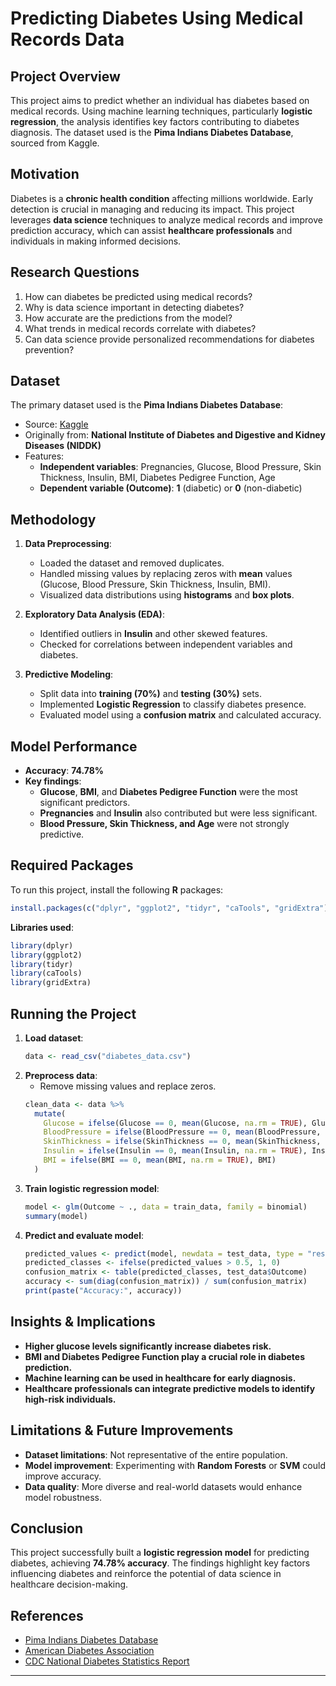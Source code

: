 
# Predicting Diabetes Using Medical Records Data

## Project Overview
This project aims to predict whether an individual has diabetes based on medical records. Using machine learning techniques, particularly **logistic regression**, the analysis identifies key factors contributing to diabetes diagnosis. The dataset used is the **Pima Indians Diabetes Database**, sourced from Kaggle.

## Motivation
Diabetes is a **chronic health condition** affecting millions worldwide. Early detection is crucial in managing and reducing its impact. This project leverages **data science** techniques to analyze medical records and improve prediction accuracy, which can assist **healthcare professionals** and individuals in making informed decisions.

## Research Questions
1. How can diabetes be predicted using medical records?
2. Why is data science important in detecting diabetes?
3. How accurate are the predictions from the model?
4. What trends in medical records correlate with diabetes?
5. Can data science provide personalized recommendations for diabetes prevention?

## Dataset
The primary dataset used is the **Pima Indians Diabetes Database**:
- Source: [Kaggle](https://www.kaggle.com/datasets/uciml/pima-indians-diabetes-database)
- Originally from: **National Institute of Diabetes and Digestive and Kidney Diseases (NIDDK)**
- Features:
  - **Independent variables**: Pregnancies, Glucose, Blood Pressure, Skin Thickness, Insulin, BMI, Diabetes Pedigree Function, Age
  - **Dependent variable (Outcome)**: **1** (diabetic) or **0** (non-diabetic)

## Methodology
1. **Data Preprocessing**:
   - Loaded the dataset and removed duplicates.
   - Handled missing values by replacing zeros with **mean** values (Glucose, Blood Pressure, Skin Thickness, Insulin, BMI).
   - Visualized data distributions using **histograms** and **box plots**.

2. **Exploratory Data Analysis (EDA)**:
   - Identified outliers in **Insulin** and other skewed features.
   - Checked for correlations between independent variables and diabetes.

3. **Predictive Modeling**:
   - Split data into **training (70%)** and **testing (30%)** sets.
   - Implemented **Logistic Regression** to classify diabetes presence.
   - Evaluated model using a **confusion matrix** and calculated accuracy.

## Model Performance
- **Accuracy**: **74.78%**
- **Key findings**:
  - **Glucose**, **BMI**, and **Diabetes Pedigree Function** were the most significant predictors.
  - **Pregnancies** and **Insulin** also contributed but were less significant.
  - **Blood Pressure, Skin Thickness, and Age** were not strongly predictive.

## Required Packages
To run this project, install the following **R** packages:
```r
install.packages(c("dplyr", "ggplot2", "tidyr", "caTools", "gridExtra"))
```
**Libraries used**:
```r
library(dplyr)
library(ggplot2)
library(tidyr)
library(caTools)
library(gridExtra)
```

## Running the Project
1. **Load dataset**:
   ```r
   data <- read_csv("diabetes_data.csv")
   ```
2. **Preprocess data**:
   - Remove missing values and replace zeros.
   ```r
   clean_data <- data %>%
     mutate(
       Glucose = ifelse(Glucose == 0, mean(Glucose, na.rm = TRUE), Glucose),
       BloodPressure = ifelse(BloodPressure == 0, mean(BloodPressure, na.rm = TRUE), BloodPressure),
       SkinThickness = ifelse(SkinThickness == 0, mean(SkinThickness, na.rm = TRUE), SkinThickness),
       Insulin = ifelse(Insulin == 0, mean(Insulin, na.rm = TRUE), Insulin),
       BMI = ifelse(BMI == 0, mean(BMI, na.rm = TRUE), BMI)
     )
   ```
3. **Train logistic regression model**:
   ```r
   model <- glm(Outcome ~ ., data = train_data, family = binomial)
   summary(model)
   ```
4. **Predict and evaluate model**:
   ```r
   predicted_values <- predict(model, newdata = test_data, type = "response")
   predicted_classes <- ifelse(predicted_values > 0.5, 1, 0)
   confusion_matrix <- table(predicted_classes, test_data$Outcome)
   accuracy <- sum(diag(confusion_matrix)) / sum(confusion_matrix)
   print(paste("Accuracy:", accuracy))
   ```

## Insights & Implications
- **Higher glucose levels significantly increase diabetes risk.**
- **BMI and Diabetes Pedigree Function play a crucial role in diabetes prediction.**
- **Machine learning can be used in healthcare for early diagnosis.**
- **Healthcare professionals can integrate predictive models to identify high-risk individuals.**

## Limitations & Future Improvements
- **Dataset limitations**: Not representative of the entire population.
- **Model improvement**: Experimenting with **Random Forests** or **SVM** could improve accuracy.
- **Data quality**: More diverse and real-world datasets would enhance model robustness.

## Conclusion
This project successfully built a **logistic regression model** for predicting diabetes, achieving **74.78% accuracy**. The findings highlight key factors influencing diabetes and reinforce the potential of data science in healthcare decision-making.

## References
- [Pima Indians Diabetes Database](https://www.kaggle.com/datasets/uciml/pima-indians-diabetes-database)
- [American Diabetes Association](https://www.diabetes.org/diabetes)
- [CDC National Diabetes Statistics Report](https://www.cdc.gov/diabetes/pdfs/data/statistics/national-diabetes-statistics-report.pdf)

---
